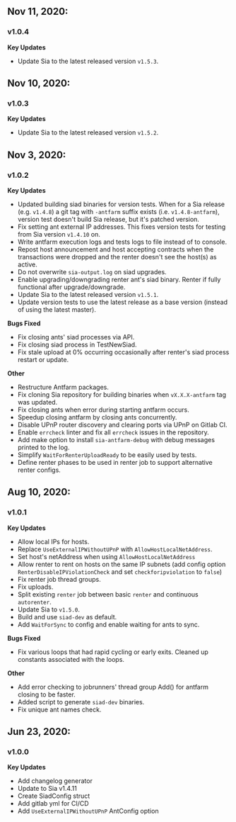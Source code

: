 ## Nov 11, 2020:
### v1.0.4
**Key Updates**
- Update Sia to the latest released version `v1.5.3`.

## Nov 10, 2020:
### v1.0.3
**Key Updates**
- Update Sia to the latest released version `v1.5.2`.

## Nov 3, 2020:
### v1.0.2
**Key Updates**
- Updated building siad binaries for version tests. When for a Sia release
  (e.g. `v1.4.8`) a git tag with `-antfarm` suffix exists (i.e.
  `v1.4.8-antfarm`), version test doesn't build Sia release, but it's patched
  version.
- Fix setting ant external IP addresses. This fixes version tests for testing
  from Sia version `v1.4.10` on.
- Write antfarm execution logs and tests logs to file instead of to console.
- Repost host announcement and host accepting contracts when the transactions
  were dropped and the renter doesn't see the host(s) as active.
- Do not overwrite `sia-output.log` on siad upgrades.
- Enable upgrading/downgrading renter ant's siad binary. Renter if fully
  functional after upgrade/downgrade.
- Update Sia to the latest released version `v1.5.1`.
- Update version tests to use the latest release as a base version (instead of
  using the latest master).

**Bugs Fixed**
- Fix closing ants' siad processes via API.
- Fix closing siad process in TestNewSiad.
- Fix stale upload at 0% occurring occasionally after renter's siad process
  restart or update.

**Other**
- Restructure Antfarm packages.
- Fix cloning Sia repository for building binaries when `vX.X.X-antfarm` tag
  was updated.
- Fix closing ants when error during starting antfarm occurs.
- Speedup closing antfarm by closing ants concurrently.
- Disable UPnP router discovery and clearing ports via UPnP on Gitlab CI.
- Enable `errcheck` linter and fix all `errcheck` issues in the repository.
- Add make option to install `sia-antfarm-debug` with debug messages printed to
  the log.
- Simplify `WaitForRenterUploadReady` to be easily used by tests.
- Define renter phases to be used in renter job to support alternative renter
  configs.

## Aug 10, 2020:
### v1.0.1
**Key Updates**
- Allow local IPs for hosts.
- Replace `UseExternalIPWithoutUPnP` with `AllowHostLocalNetAddress`.
- Set host's netAddress when using `AllowHostLocalNetAddress`
- Allow renter to rent on hosts on the same IP subnets (add config option
  `RenterDisableIPViolationCheck` and set `checkforipviolation` to `false`)
- Fix renter job thread groups.
- Fix uploads.
- Split existing `renter` job between basic `renter` and continuous
  `autorenter`.
- Update Sia to `v1.5.0`.
- Build and use `siad-dev` as default.
- Add `WaitForSync` to config and enable waiting for ants to sync.

**Bugs Fixed**
- Fix various loops that had rapid cycling or early exits. Cleaned up constants associated with the loops.

**Other**
- Add error checking to jobrunners' thread group Add() for antfarm closing to
  be faster.
- Added script to generate `siad-dev` binaries.
- Fix unique ant names check.

## Jun 23, 2020:
### v1.0.0
**Key Updates**
- Add changelog generator
- Update to Sia v1.4.11
- Create SiadConfig struct
- Add gitlab yml for CI/CD
- Add `UseExternalIPWithoutUPnP` AntConfig option

